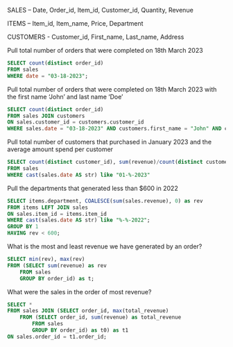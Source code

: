 SALES – Date, Order_id, Item_id, Customer_id, Quantity, Revenue

ITEMS – Item_id, Item_name, Price, Department

CUSTOMERS - Customer_id, First_name, Last_name, Address



Pull total number of orders that were completed on 18th March 2023

```sql
SELECT count(distinct order_id)
FROM sales
WHERE date = "03-18-2023";
```



Pull total number of orders that were completed on 18th March 2023 with the first name ‘John’ and last name ‘Doe’

```SQL
SELECT count(distinct order_id)
FROM sales JOIN customers
ON sales.customer_id = customers.customer_id
WHERE sales.date = "03-18-2023" AND customers.first_name = "John" AND customers.last_name = "Doe";
```



Pull total number of customers that purchased in January 2023 and the average amount spend per customer

```sql
SELECT count(distinct customer_id), sum(revenue)/count(distinct customer_id) as avg_per_customer
FROM sales
WHERE cast(sales.date AS str) like "01-%-2023"
```



Pull the departments that generated less than $600 in 2022

```sql
SELECT items.department, COALESCE(sum(sales.revenue), 0) as rev
FROM items LEFT JOIN sales
ON sales.item_id = items.item_id
WHERE cast(sales.date AS str) like "%-%-2022";
GROUP BY 1
HAVING rev < 600;
```



What is the most and least revenue we have generated by an order?

```sql
SELECT min(rev), max(rev)
FROM (SELECT sum(revenue) as rev
    FROM sales
    GROUP BY order_id) as t;
```



What were the sales in the order of most revenue?

```sql
SELECT *
FROM sales JOIN (SELECT order_id, max(total_revenue)
    FROM (SELECT order_id, sum(revenue) as total_revenue
        FROM sales
        GROUP BY order_id) as t0) as t1
ON sales.order_id = t1.order_id;
```

